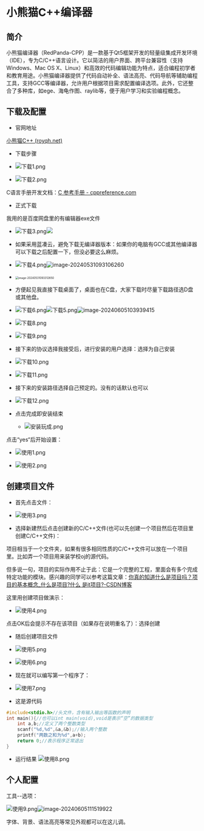  



# 小熊猫C++编译器



## 简介

小熊猫编译器（RedPanda-CPP）是一款基于Qt5框架开发的轻量级集成开发环境（IDE），专为C/C++语言设计。它以简洁的用户界面、跨平台兼容性（支持Windows、Mac OS X、Linux）和高效的代码编辑功能为特点，适合编程初学者和教育用途。小熊猫编译器提供了代码自动补全、语法高亮、代码导航等辅助编程工具，支持GCC等编译器，允许用户根据项目需求配置编译选项。此外，它还整合了多种库，如ege、海龟作图、raylib等，便于用户学习和实验编程概念。



## 下载及配置 

- 官网地址

[小熊猫C++ (royqh.net)](http://royqh.net/redpandacpp/)

- 下载步骤

- ![下载1.png](..%2F..%2Fpublic%2Fimages%2FEnvironment%2FRed-Panda%2F%CF%C2%D4%D81.png)



- ![下载2.png](..%2F..%2Fpublic%2Fimages%2FEnvironment%2FRed-Panda%2F%CF%C2%D4%D82.png)



C语言手册开发文档：[C 参考手册 - cppreference.com](https://zh.cppreference.com/w/c)

- 正式下载

我用的是百度网盘里的有编辑器exe文件



- ![下载3.png](..%2F..%2Fpublic%2Fimages%2FEnvironment%2FRed-Panda%2F%CF%C2%D4%D83.png)![](C:\Users\zjb07\AppData\Roaming\Typora\typora-user-images\image-20240605103209821.png)



- 如果采用蓝凑云，避免下载无编译器版本：如果你的电脑有GCC或其他编译器可以下载之后配置一下，但没必要这么麻烦。



- ![下载4.png](..%2F..%2Fpublic%2Fimages%2FEnvironment%2FRed-Panda%2F%CF%C2%D4%D84.png)![image-20240531093106260](C:\Users\zjb07\AppData\Roaming\Typora\typora-user-images\image-20240531093106260.png)



- <img src="C:\Users\zjb07\AppData\Roaming\Typora\typora-user-images\image-20240531093312650.png" alt="image-20240531093312650" style="zoom: 50%;" />







- 方便起见我直接下载桌面了，桌面也在C盘，大家下载时尽量下载路径选D盘或其他盘。

- ![下载6.png](..%2F..%2Fpublic%2Fimages%2FEnvironment%2FRed-Panda%2F%CF%C2%D4%D86.png)![下载5.png](..%2F..%2Fpublic%2Fimages%2FEnvironment%2FRed-Panda%2F%CF%C2%D4%D85.png)![image-20240605103939415](C:\Users\zjb07\AppData\Roaming\Typora\typora-user-images\image-20240605103939415.png)

- ![下载8.png](..%2F..%2Fpublic%2Fimages%2FEnvironment%2FRed-Panda%2F%CF%C2%D4%D88.png)

- ![下载9.png](..%2F..%2Fpublic%2Fimages%2FEnvironment%2FRed-Panda%2F%CF%C2%D4%D89.png)



- 接下来的协议选择我接受后，进行安装的用户选择：选择为自己安装



- ![下载10.png](..%2F..%2Fpublic%2Fimages%2FEnvironment%2FRed-Panda%2F%CF%C2%D4%D810.png)



- ![下载11.png](..%2F..%2Fpublic%2Fimages%2FEnvironment%2FRed-Panda%2F%CF%C2%D4%D811.png)



- 接下来的安装路径选择自己预定的。没有的话默认也可以

  

- ![下载12.png](..%2F..%2Fpublic%2Fimages%2FEnvironment%2FRed-Panda%2F%CF%C2%D4%D812.png)



- 点击完成即安装结束

  

  - ![安装玩成.png](..%2F..%2Fpublic%2Fimages%2FEnvironment%2FRed-Panda%2F%B0%B2%D7%B0%CD%E6%B3%C9.png)



点击“yes“后开始设置：

- ![使用1.png](..%2F..%2Fpublic%2Fimages%2FEnvironment%2FRed-Panda%2F%CA%B9%D3%C31.png)



- ![使用2.png](..%2F..%2Fpublic%2Fimages%2FEnvironment%2FRed-Panda%2F%CA%B9%D3%C32.png)



## 创建项目文件

 

- 首先点击文件：

- ![使用3.png](..%2F..%2Fpublic%2Fimages%2FEnvironment%2FRed-Panda%2F%CA%B9%D3%C33.png)



- 选择新建然后点击创建新的C/C++文件(也可以先创建一个项目然后在项目里创建C/C++文件)：

项目相当于一个文件夹，如果有很多相同性质的C/C++文件可以放在一个项目里。比如弄一个项目用来装学校oj的源代码。
 
但多说一句，项目的实际作用不止于此：它是一个完整的工程，里面会有多个完成特定功能的模块。感兴趣的同学可以参考这篇文章：[你真的知道什么是项目吗？项目的基本概念_什么是项目?什么 是it项目?-CSDN博客](https://blog.csdn.net/weixin_42400743/article/details/106940573)

这里用创建项目做演示：

- ![使用4.png](..%2F..%2Fpublic%2Fimages%2FEnvironment%2FRed-Panda%2F%CA%B9%D3%C34.png)



点击OK后会提示不存在该项目（如果存在说明重名了）：选择创建



- 随后创建项目文件

- ![使用5.png](..%2F..%2Fpublic%2Fimages%2FEnvironment%2FRed-Panda%2F%CA%B9%D3%C35.png)

- ![使用6.png](..%2F..%2Fpublic%2Fimages%2FEnvironment%2FRed-Panda%2F%CA%B9%D3%C36.png)



- 现在就可以编写第一个程序了：

- ![使用7.png](..%2F..%2Fpublic%2Fimages%2FEnvironment%2FRed-Panda%2F%CA%B9%D3%C37.png)


 
- 这是源代码

```c
#include<stdio.h>//头文件，含有输入输出等函数的声明
int main(){//也可以int main(void),void是表示“空”的数据类型
	int a,b;//定义了两个整数类型
	scanf("%d,%d",&a,&b);//输入两个整数
	printf("两数之和为%d",a+b);
	return 0;//表示程序正常退出
}
```



- 运行结果
![使用8.png](..%2F..%2Fpublic%2Fimages%2FEnvironment%2FRed-Panda%2F%CA%B9%D3%C38.png)



## 个人配置



工具--选项：

![使用9.png](..%2F..%2Fpublic%2Fimages%2FEnvironment%2FRed-Panda%2F%CA%B9%D3%C39.png)![image-20240605111519922](C:\Users\zjb07\AppData\Roaming\Typora\typora-user-images\image-20240605111519922.png)

字体、背景、语法高亮等常见外观都可以在这儿调。